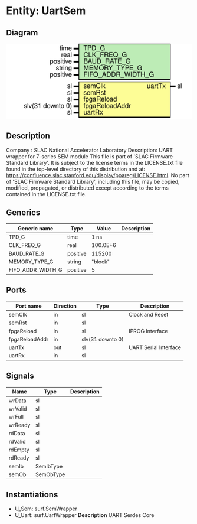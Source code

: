 # Entity: UartSem

## Diagram

![Diagram](UartSem.svg "Diagram")
## Description

Company    : SLAC National Accelerator Laboratory
Description: UART wrapper for 7-series SEM module
This file is part of 'SLAC Firmware Standard Library'.
It is subject to the license terms in the LICENSE.txt file found in the
top-level directory of this distribution and at:
   https://confluence.slac.stanford.edu/display/ppareg/LICENSE.html.
No part of 'SLAC Firmware Standard Library', including this file,
may be copied, modified, propagated, or distributed except according to
the terms contained in the LICENSE.txt file.
## Generics

| Generic name      | Type     | Value    | Description |
| ----------------- | -------- | -------- | ----------- |
| TPD_G             | time     | 1 ns     |             |
| CLK_FREQ_G        | real     | 100.0E+6 |             |
| BAUD_RATE_G       | positive | 115200   |             |
| MEMORY_TYPE_G     | string   | "block"  |             |
| FIFO_ADDR_WIDTH_G | positive | 5        |             |
## Ports

| Port name      | Direction | Type             | Description           |
| -------------- | --------- | ---------------- | --------------------- |
| semClk         | in        | sl               | Clock and Reset       |
| semRst         | in        | sl               |                       |
| fpgaReload     | in        | sl               | IPROG Interface       |
| fpgaReloadAddr | in        | slv(31 downto 0) |                       |
| uartTx         | out       | sl               | UART Serial Interface |
| uartRx         | in        | sl               |                       |
## Signals

| Name    | Type      | Description |
| ------- | --------- | ----------- |
| wrData  | sl        |             |
| wrValid | sl        |             |
| wrFull  | sl        |             |
| wrReady | sl        |             |
| rdData  | sl        |             |
| rdValid | sl        |             |
| rdEmpty | sl        |             |
| rdReady | sl        |             |
| semIb   | SemIbType |             |
| semOb   | SemObType |             |
## Instantiations

- U_Sem: surf.SemWrapper
- U_Uart: surf.UartWrapper
**Description**
 UART Serdes Core

